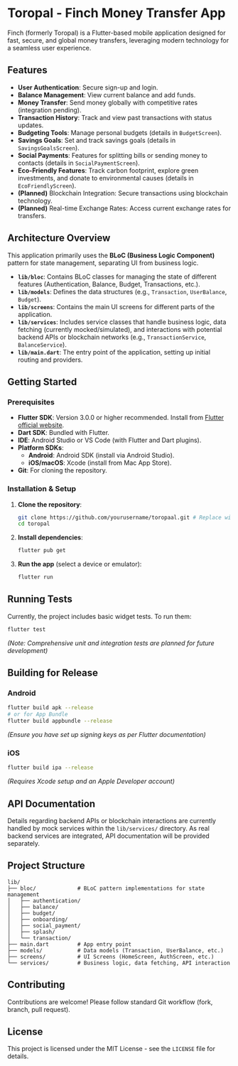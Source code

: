 # Toropal - Finch Money Transfer App

Finch (formerly Toropal) is a Flutter-based mobile application designed for fast, secure, and global money transfers, leveraging modern technology for a seamless user experience.

## Features

*   **User Authentication**: Secure sign-up and login.
*   **Balance Management**: View current balance and add funds.
*   **Money Transfer**: Send money globally with competitive rates (integration pending).
*   **Transaction History**: Track and view past transactions with status updates.
*   **Budgeting Tools**: Manage personal budgets (details in `BudgetScreen`).
*   **Savings Goals**: Set and track savings goals (details in `SavingsGoalsScreen`).
*   **Social Payments**: Features for splitting bills or sending money to contacts (details in `SocialPaymentScreen`).
*   **Eco-Friendly Features**: Track carbon footprint, explore green investments, and donate to environmental causes (details in `EcoFriendlyScreen`).
*   **(Planned)** Blockchain Integration: Secure transactions using blockchain technology.
*   **(Planned)** Real-time Exchange Rates: Access current exchange rates for transfers.

## Architecture Overview

This application primarily uses the **BLoC (Business Logic Component)** pattern for state management, separating UI from business logic.

*   **`lib/bloc`**: Contains BLoC classes for managing the state of different features (Authentication, Balance, Budget, Transactions, etc.).
*   **`lib/models`**: Defines the data structures (e.g., `Transaction`, `UserBalance`, `Budget`).
*   **`lib/screens`**: Contains the main UI screens for different parts of the application.
*   **`lib/services`**: Includes service classes that handle business logic, data fetching (currently mocked/simulated), and interactions with potential backend APIs or blockchain networks (e.g., `TransactionService`, `BalanceService`).
*   **`lib/main.dart`**: The entry point of the application, setting up initial routing and providers.

## Getting Started

### Prerequisites

*   **Flutter SDK**: Version 3.0.0 or higher recommended. Install from [Flutter official website](https://flutter.dev/docs/get-started/install).
*   **Dart SDK**: Bundled with Flutter.
*   **IDE**: Android Studio or VS Code (with Flutter and Dart plugins).
*   **Platform SDKs**:
    *   **Android**: Android SDK (install via Android Studio).
    *   **iOS/macOS**: Xcode (install from Mac App Store).
*   **Git**: For cloning the repository.

### Installation & Setup

1.  **Clone the repository**:
    ```bash
    git clone https://github.com/yourusername/toropaal.git # Replace with your repo URL if different
    cd toropal
    ```

2.  **Install dependencies**:
    ```bash
    flutter pub get
    ```

3.  **Run the app** (select a device or emulator):
    ```bash
    flutter run
    ```

## Running Tests

Currently, the project includes basic widget tests. To run them:

```bash
flutter test
```

*(Note: Comprehensive unit and integration tests are planned for future development)*

## Building for Release

### Android

```bash
flutter build apk --release
# or for App Bundle
flutter build appbundle --release
```
*(Ensure you have set up signing keys as per Flutter documentation)*

### iOS

```bash
flutter build ipa --release
```
*(Requires Xcode setup and an Apple Developer account)*

## API Documentation

Details regarding backend APIs or blockchain interactions are currently handled by mock services within the `lib/services/` directory. As real backend services are integrated, API documentation will be provided separately.

## Project Structure

```
lib/
├── bloc/             # BLoC pattern implementations for state management
│   ├── authentication/
│   ├── balance/
│   ├── budget/
│   ├── onboarding/
│   ├── social_payment/
│   ├── splash/
│   └── transaction/
├── main.dart         # App entry point
├── models/           # Data models (Transaction, UserBalance, etc.)
├── screens/          # UI Screens (HomeScreen, AuthScreen, etc.)
└── services/         # Business logic, data fetching, API interaction
```

## Contributing

Contributions are welcome! Please follow standard Git workflow (fork, branch, pull request).

## License

This project is licensed under the MIT License - see the `LICENSE` file for details.

